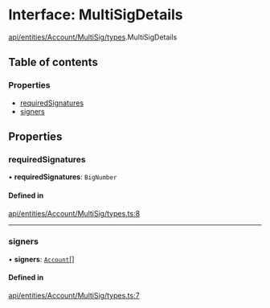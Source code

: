 # Interface: MultiSigDetails

[api/entities/Account/MultiSig/types](../wiki/api.entities.Account.MultiSig.types).MultiSigDetails

## Table of contents

### Properties

- [requiredSignatures](../wiki/api.entities.Account.MultiSig.types.MultiSigDetails#requiredsignatures)
- [signers](../wiki/api.entities.Account.MultiSig.types.MultiSigDetails#signers)

## Properties

### requiredSignatures

• **requiredSignatures**: `BigNumber`

#### Defined in

[api/entities/Account/MultiSig/types.ts:8](https://github.com/PolymeshAssociation/polymesh-sdk/blob/8a9e72221/src/api/entities/Account/MultiSig/types.ts#L8)

___

### signers

• **signers**: [`Account`](../wiki/api.entities.Account.Account)[]

#### Defined in

[api/entities/Account/MultiSig/types.ts:7](https://github.com/PolymeshAssociation/polymesh-sdk/blob/8a9e72221/src/api/entities/Account/MultiSig/types.ts#L7)
